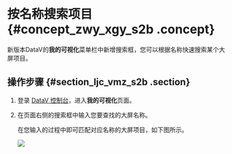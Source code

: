 # 按名称搜索项目 {#concept_zwy_xgy_s2b .concept}

新版本DataV的**我的可视化**菜单栏中新增搜索框，您可以根据名称快速搜索某个大屏项目。

## 操作步骤 {#section_ljc_vmz_s2b .section}

1.  登录 [DataV 控制台](https://datav.aliyun.com/)，进入**我的可视化**页面。
2.  在页面右侧的搜索框中输入您要查找的大屏名称。

    在您输入的过程中即可匹配对应名称的大屏项目，如下图所示。

    ![](http://static-aliyun-doc.oss-cn-hangzhou.aliyuncs.com/assets/img/17347/15584348479203_zh-CN.png)


